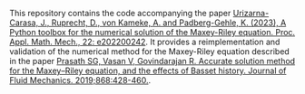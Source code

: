 This repository contains the code accompanying the paper [Urizarna-Carasa, J., Ruprecht, D., von Kameke, A. and Padberg-Gehle, K. (2023), A Python toolbox for the numerical solution of the Maxey-Riley equation. Proc. Appl. Math. Mech., 22: e202200242](https://doi.org/10.1002/pamm.202200242).
It provides a reimplementation and validation of the numerical method for the Maxey-Riley equation described in the paper 
[Prasath SG, Vasan V, Govindarajan R. Accurate solution method for the Maxey–Riley equation, and the effects of Basset history. Journal of Fluid Mechanics. 2019;868:428-460.](https://dx.doi.org/10.1017/jfm.2019.194).
